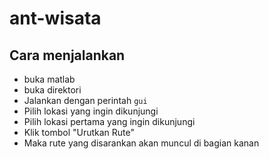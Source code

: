 # ant-wisata

## Cara menjalankan

- buka matlab
- buka direktori
- Jalankan dengan perintah
`gui`
- Pilih lokasi yang ingin dikunjungi
- Pilih lokasi pertama yang ingin dikunjungi
- Klik tombol "Urutkan Rute"
- Maka rute yang disarankan akan muncul di bagian kanan 
